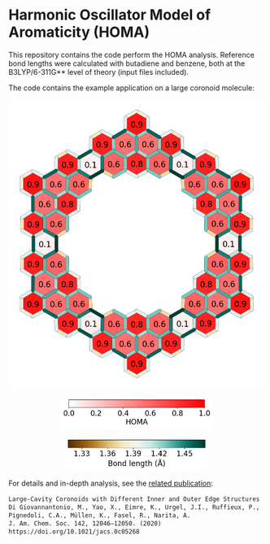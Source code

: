 # Harmonic Oscillator Model of Aromaticity (HOMA)

This repository contains the code perform the HOMA analysis.
Reference bond lengths were calculated with butadiene and benzene, both at the B3LYP/6-311G** level of theory (input files included).

The code contains the example application on a large coronoid molecule:

<p align="center">
  <img src="fig/donut-6-b3lyp-opt_homa_txt.png" width="500">
</p>
<p align="center">
  <img src="fig/donut-6-b3lyp-opt_homa_colorbar_h.png" width="300">
</p>
<p align="center">
  <img src="fig/donut-6-b3lyp-opt_bond_colorbar_h.png" width="280">
</p>

For details and in-depth analysis, see the [related publication](https://doi.org/10.1021/jacs.0c05268):

    Large-Cavity Coronoids with Different Inner and Outer Edge Structures
    Di Giovannantonio, M., Yao, X., Eimre, K., Urgel, J.I., Ruffieux, P., Pignedoli, C.A., Müllen, K., Fasel, R., Narita, A.
    J. Am. Chem. Soc. 142, 12046–12050. (2020) https://doi.org/10.1021/jacs.0c05268
